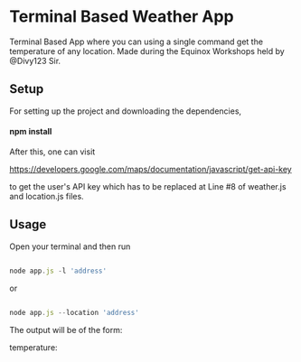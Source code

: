 # Terminal Based Weather App 

Terminal Based App where you can using a single command get the temperature of any location.
Made during the Equinox Workshops held by @Divy123 Sir.


## Setup

For setting up the project and downloading the dependencies, 
#### npm install 

After this, one can visit 

https://developers.google.com/maps/documentation/javascript/get-api-key

to get the user's API key which has to be replaced at Line #8 of weather.js and location.js files.

## Usage

Open your terminal and then run

```js

node app.js -l 'address'

```

or 

```js

node app.js --location 'address'

```

The output will be of the form:

temperature: 
